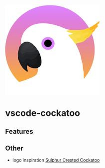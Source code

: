 ![cockatoo](./assets/cockatoo.png)

# vscode-cockatoo

## Features

## Other

- logo inspiration [Sulphur Crested Cockatoo](https://dribbble.com/shots/3044484-Sulphur-Crested-Cockatoo)
